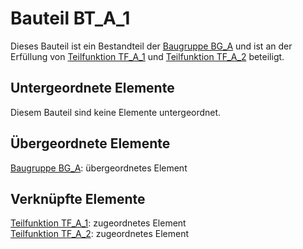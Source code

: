 # Bauteil BT_A_1
Dieses Bauteil ist ein Bestandteil der [Baugruppe BG_A](BG_A.md) und ist an der Erfüllung von [Teilfunktion TF_A_1](TF_A_1.md) und [Teilfunktion TF_A_2](TF_A_2.md) beteiligt.

## Untergeordnete Elemente
Diesem Bauteil sind keine Elemente untergeordnet.

## Übergeordnete Elemente
[Baugruppe BG_A](BG_A.md): übergeordnetes Element

## Verknüpfte Elemente
[Teilfunktion TF_A_1](TF_A_1.md): zugeordnetes Element  
[Teilfunktion TF_A_2](TF_A_2.md): zugeordnetes Element
